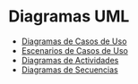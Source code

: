 # Diagramas UML

* [Diagramas de Casos de Uso](https://github.com/UlisesC11/SistemaGestionTurnos/blob/main/diagramas_de_casos_de_usos.md)
* [Escenarios de Casos de Uso](https://github.com/UlisesC11/SistemaGestionTurnos/blob/main/escenarios_de_casos_de_usos.md)
* [Diagramas de Actividades]()
* [Diagramas de Secuencias]()
